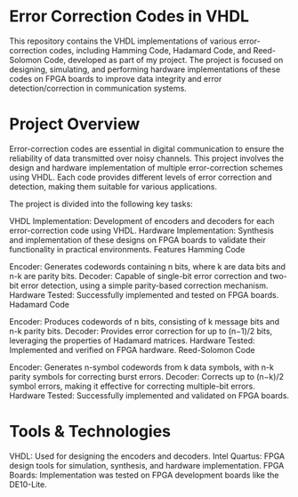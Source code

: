 # Error Correction Codes in VHDL
This repository contains the VHDL implementations of various error-correction codes, including Hamming Code, Hadamard Code, and Reed-Solomon Code, developed as part of my project. The project is focused on designing, simulating, and performing hardware implementations of these codes on FPGA boards to improve data integrity and error detection/correction in communication systems.

# Project Overview
Error-correction codes are essential in digital communication to ensure the reliability of data transmitted over noisy channels. This project involves the design and hardware implementation of multiple error-correction schemes using VHDL. Each code provides different levels of error correction and detection, making them suitable for various applications.

The project is divided into the following key tasks:

VHDL Implementation: Development of encoders and decoders for each error-correction code using VHDL.
Hardware Implementation: Synthesis and implementation of these designs on FPGA boards to validate their functionality in practical environments.
Features
Hamming Code

Encoder: Generates codewords containing n bits, where k are data bits and n-k are parity bits.
Decoder: Capable of single-bit error correction and two-bit error detection, using a simple parity-based correction mechanism.
Hardware Tested: Successfully implemented and tested on FPGA boards.
Hadamard Code

Encoder: Produces codewords of n bits, consisting of k message bits and n-k parity bits.
Decoder: Provides error correction for up to (n−1)/2 bits, leveraging the properties of Hadamard matrices.
Hardware Tested: Implemented and verified on FPGA hardware.
Reed-Solomon Code

Encoder: Generates n-symbol codewords from k data symbols, with n-k parity symbols for correcting burst errors.
Decoder: Corrects up to (n−k)/2 symbol errors, making it effective for correcting multiple-bit errors.
Hardware Tested: Successfully implemented and validated on FPGA boards.

# Tools & Technologies
VHDL: Used for designing the encoders and decoders.
Intel Quartus: FPGA design tools for simulation, synthesis, and hardware implementation.
FPGA Boards: Implementation was tested on FPGA development boards like the DE10-Lite.
